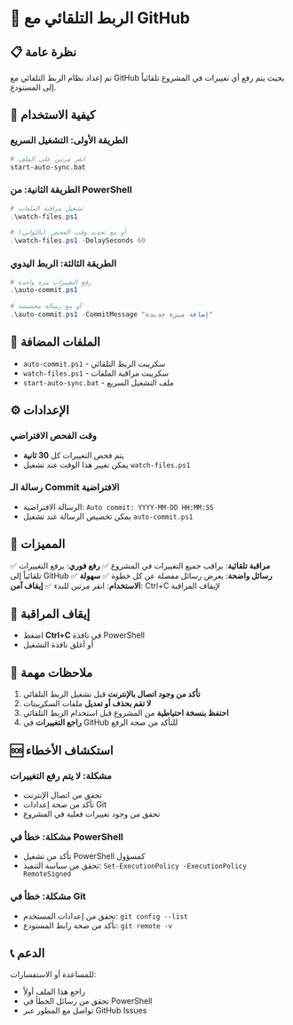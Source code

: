 # 🔄 الربط التلقائي مع GitHub

## 📋 نظرة عامة

تم إعداد نظام الربط التلقائي مع GitHub بحيث يتم رفع أي تغييرات في المشروع تلقائياً إلى المستودع.

## 🚀 كيفية الاستخدام

### الطريقة الأولى: التشغيل السريع
```bash
# انقر مرتين على الملف
start-auto-sync.bat
```

### الطريقة الثانية: من PowerShell
```powershell
# تشغيل مراقبة الملفات
.\watch-files.ps1

# أو مع تحديد وقت الفحص (بالثواني)
.\watch-files.ps1 -DelaySeconds 60
```

### الطريقة الثالثة: الربط اليدوي
```powershell
# رفع التغييرات مرة واحدة
.\auto-commit.ps1

# أو مع رسالة مخصصة
.\auto-commit.ps1 -CommitMessage "إضافة ميزة جديدة"
```

## 📁 الملفات المضافة

- `auto-commit.ps1` - سكريبت الربط التلقائي
- `watch-files.ps1` - سكريبت مراقبة الملفات
- `start-auto-sync.bat` - ملف التشغيل السريع

## ⚙️ الإعدادات

### وقت الفحص الافتراضي
- يتم فحص التغييرات كل **30 ثانية**
- يمكن تغيير هذا الوقت عند تشغيل `watch-files.ps1`

### رسالة الـ Commit الافتراضية
- الرسالة الافتراضية: `Auto commit: YYYY-MM-DD HH:MM:SS`
- يمكن تخصيص الرسالة عند تشغيل `auto-commit.ps1`

## 🔧 المميزات

✅ **مراقبة تلقائية**: يراقب جميع التغييرات في المشروع
✅ **رفع فوري**: يرفع التغييرات تلقائياً إلى GitHub
✅ **رسائل واضحة**: يعرض رسائل مفصلة عن كل خطوة
✅ **سهولة الاستخدام**: انقر مرتين للبدء
✅ **إيقاف آمن**: Ctrl+C لإيقاف المراقبة

## 🛑 إيقاف المراقبة

- اضغط **Ctrl+C** في نافذة PowerShell
- أو أغلق نافذة التشغيل

## 📝 ملاحظات مهمة

1. **تأكد من وجود اتصال بالإنترنت** قبل تشغيل الربط التلقائي
2. **لا تقم بحذف أو تعديل** ملفات السكريبتات
3. **احتفظ بنسخة احتياطية** من المشروع قبل استخدام الربط التلقائي
4. **راجع التغييرات** في GitHub للتأكد من صحة الرفع

## 🆘 استكشاف الأخطاء

### مشكلة: لا يتم رفع التغييرات
- تحقق من اتصال الإنترنت
- تأكد من صحة إعدادات Git
- تحقق من وجود تغييرات فعلية في المشروع

### مشكلة: خطأ في PowerShell
- تأكد من تشغيل PowerShell كمسؤول
- تحقق من سياسة التنفيذ: `Set-ExecutionPolicy -ExecutionPolicy RemoteSigned`

### مشكلة: خطأ في Git
- تحقق من إعدادات المستخدم: `git config --list`
- تأكد من صحة رابط المستودع: `git remote -v`

## 📞 الدعم

للمساعدة أو الاستفسارات:
- راجع هذا الملف أولاً
- تحقق من رسائل الخطأ في PowerShell
- تواصل مع المطور عبر GitHub Issues 